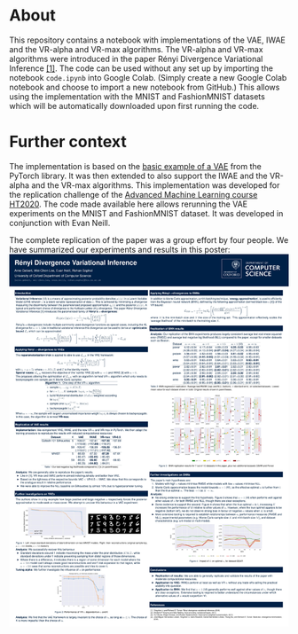 # About
This repository contains a notebook with implementations of the VAE, IWAE and the VR-alpha and VR-max algorithms. 
The VR-alpha and VR-max algorithms were introduced in the paper Rényi Divergence Variational Inference [[1]](https://arxiv.org/pdf/1602.02311.pdf). 
The code can be used without any set up by importing the notebook `code.ipynb` into Google Colab. (Simply create a new Google Colab notebook and
choose to import a new notebook from GitHub.) This allows using the implementation
with the MNIST and FashionMNIST datasets which will be automatically downloaded upon first running the code.

# Further context
The implementation is based on the [basic example of a VAE](https://github.com/pytorch/examples/blob/master/vae/main.py) from the PyTorch library.
It was then extended to also support the IWAE and the VR-alpha and the VR-max algorithms.
This implementation was developed for the replication challenge of the 
[Advanced Machine Learning course HT2020](https://www.cs.ox.ac.uk/teaching/internal/courses/2019-2020/advml/material.html).
The code made available here allows rerunning the VAE experiments on the MNIST and FashionMNIST dataset.
It was developed in conjunction with Evan Neill. 

The complete replication of the paper was a group effort by four people. 
We have summarized our experiments and results in this poster:
 ![Renyi Poster](https://github.com/arnegebert/vae-iwae-vralpha/blob/master/poster.jpg)
 

